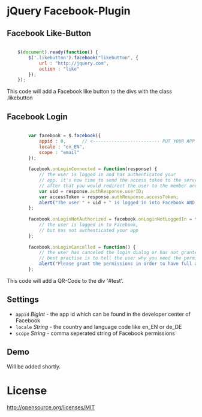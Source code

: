 jQuery Facebook-Plugin
======================

## Facebook Like-Button

```js

	$(document).ready(function() {
		$('.likebutton').facebook("likebutton", {
			url : "http://jquery.com",
			action : "like"
		});
	});

```

This code will add a Facebook like button to the divs with the class .likebutton

## Facebook Login

```js

		var facebook = $.facebook({
			appid : 0,      // <------------------------- PUT YOUR APP ID IN HERE !!!!!!!!!!!!!
			locale : "en_EN",
			scope : "email"
		});
		
		facebook.onLoginConnected = function(response) {
			// the user is logged in and has authenticated your
			// app. it's now time to send the access token to the server to log the user into your app
			// after that you would redirect the user to the member area -> window.location = "http:// ...";
			var uid = response.authResponse.userID;
			var accessToken = response.authResponse.accessToken;
			alert("The user " + uid + " is logged in into Facebook AND connected to your app! (access token: " + accessToken + ")");
		};
		
		facebook.onLoginNotAuthorized = facebook.onLoginNotLoggedIn = function() {
			// the user is logged in to Facebook,
			// but has not authenticated your app
		};
		
		facebook.onLoginCancelled = function() {
			// the user has canceled the login dialog or has not granted all permissions
			// best practise is to tell the user why you need the permissions.
			alert("Please grant the permissions in order to have full access to all the good things in the app!");
		};

```

This code will add a QR-Code to the div '#test'.

## Settings

+ `appid` _BigInt_ - the app id which can be found in the developer center of Facebook
+ `locale` _String_ - the country and language code like en_EN or de_DE
+ `scope` _String_ - comma seperated string of Facebook permissions

## Demo

Will be added shortly.

License
=======

http://opensource.org/licenses/MIT
